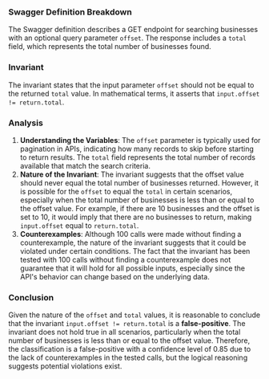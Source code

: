 ### Swagger Definition Breakdown
The Swagger definition describes a GET endpoint for searching businesses with an optional query parameter `offset`. The response includes a `total` field, which represents the total number of businesses found.

### Invariant
The invariant states that the input parameter `offset` should not be equal to the returned `total` value. In mathematical terms, it asserts that `input.offset != return.total`.

### Analysis
1. **Understanding the Variables**: The `offset` parameter is typically used for pagination in APIs, indicating how many records to skip before starting to return results. The `total` field represents the total number of records available that match the search criteria.
2. **Nature of the Invariant**: The invariant suggests that the offset value should never equal the total number of businesses returned. However, it is possible for the `offset` to equal the `total` in certain scenarios, especially when the total number of businesses is less than or equal to the offset value. For example, if there are 10 businesses and the offset is set to 10, it would imply that there are no businesses to return, making `input.offset` equal to `return.total`.
3. **Counterexamples**: Although 100 calls were made without finding a counterexample, the nature of the invariant suggests that it could be violated under certain conditions. The fact that the invariant has been tested with 100 calls without finding a counterexample does not guarantee that it will hold for all possible inputs, especially since the API's behavior can change based on the underlying data.

### Conclusion
Given the nature of the `offset` and `total` values, it is reasonable to conclude that the invariant `input.offset != return.total` is a **false-positive**. The invariant does not hold true in all scenarios, particularly when the total number of businesses is less than or equal to the offset value. Therefore, the classification is a false-positive with a confidence level of 0.85 due to the lack of counterexamples in the tested calls, but the logical reasoning suggests potential violations exist.
